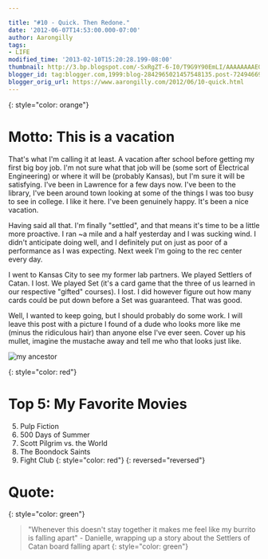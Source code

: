 ```yaml
---

title: "#10 - Quick. Then Redone."
date: '2012-06-07T14:53:00.000-07:00'
author: Aarongilly
tags:
- LIFE
modified_time: '2013-02-10T15:20:28.199-08:00'
thumbnail: http://3.bp.blogspot.com/-SxRgZT-6-I0/T9G9Y90EmLI/AAAAAAAAEGE/zEX9xM-Zie4/s72-c/download_20120607_155134.jpeg
blogger_id: tag:blogger.com,1999:blog-2842965021457548135.post-7249466921667534666
blogger_orig_url: https://www.aarongilly.com/2012/06/10-quick.html
---
```


{: style="color: orange"}
# Motto: This is a vacation
That's what I'm calling it at least. A vacation after school before getting my first big boy job. I'm not sure what that job will be (some sort of Electrical Engineering) or where it will be (probably Kansas), but I'm sure it will be satisfying. I've been in Lawrence for a few days now. I've been to the library, I've been around town looking at some of the things I was too busy to see in college. I like it here. I've been genuinely happy. It's been a nice vacation. 

Having said all that. I'm finally "settled", and that means it's time to be a little more proactive. I ran ~a mile and a half yesterday and I was sucking wind. I didn't anticipate doing well, and I definitely put on just as poor of a performance as I was expecting. Next week I'm going to the rec center every day.

I went to Kansas City to see my former lab partners. We played Settlers of Catan. I lost. We played Set (it's a card game that the three of us learned in our respective "gifted" courses). I lost. I did however figure out how many cards could be put down before a Set was guaranteed. That was good.

Well, I wanted to keep going, but I should probably do some work. I will leave this post with a picture I found of a dude who looks more like me (minus the ridiculous hair) than anyone else I've ever seen. Cover up his mullet, imagine the mustache away and tell me who that looks just like.

![my ancestor](https://lh3.googleusercontent.com/pw/ACtC-3eTdUZz-Xz5iyct8LdHo0N8g0fk0iM6-Yb2coxvbv2KFWmh5r_WgGCSRhVCHiGlv2Qg7cGYnEhLqBNbEaM2AVmQZkkJCcgKKdBDnRce2nybVo00DMgLB_tRC8XSNcxhkvGx-rZrUSjEdznt5g-9PDufFw=w335-h512-no?authuser=0)

{: style="color: red"}
# Top 5: My Favorite Movies
5. Pulp Fiction
4. 500 Days of Summer
3. Scott Pilgrim vs. the World
2. The Boondock Saints
1. Fight Club
{: style="color: red"}
{: reversed="reversed"}

# Quote:
{: style="color: green"}
> "Whenever this doesn't stay together it makes me feel like my burrito is falling apart" - Danielle, wrapping up a story about the Settlers of Catan board falling apart
{: style="color: green"}